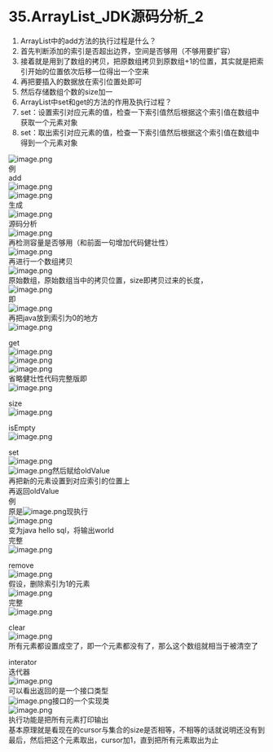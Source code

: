 # 35.ArrayList_JDK源码分析_2


1. ArrayList中的add方法的执行过程是什么？
  1. 首先判断添加的索引是否超出边界，空间是否够用（不够用要扩容）
  1. 接着就是用到了数组的拷贝，把原数组拷贝到原数组+1的位置，其实就是把索引开始的位置依次后移一位得出一个空来
  1. 再把要插入的数据放在索引位置处即可
  1. 然后存储数组个数的size加一
2. ArrayList中set和get的方法的作用及执行过程？
  1. set：设置索引对应元素的值，检查一下索引值然后根据这个索引值在数组中获取一个元素对象
  1. set：取出索引对应元素的值，检查一下索引值然后根据这个索引值在数组中得到一个元素对象

![image.png](https://cdn.nlark.com/yuque/0/2019/png/349894/1559959692746-0614d7e0-37bf-4e18-abe4-1e6afb91d58e.png#align=left&display=inline&height=220&name=image.png&originHeight=440&originWidth=395&size=87566&status=done&width=197.5)<br />例<br />add<br />![image.png](https://cdn.nlark.com/yuque/0/2019/png/349894/1559960002621-cdf4aedd-06ce-4103-9bc4-337df2612a65.png#align=left&display=inline&height=21&name=image.png&originHeight=42&originWidth=469&size=28890&status=done&width=234.5)<br />![image.png](https://cdn.nlark.com/yuque/0/2019/png/349894/1559959747705-ac6b70ba-0602-48d0-aafd-a9b43ba85def.png#align=left&display=inline&height=94&name=image.png&originHeight=189&originWidth=689&size=153658&status=done&width=344.5)<br />生成<br />![image.png](https://cdn.nlark.com/yuque/0/2019/png/349894/1559959758133-84d70332-966b-40a1-a55a-5690bd944cf3.png#align=left&display=inline&height=23&name=image.png&originHeight=45&originWidth=342&size=28128&status=done&width=171)<br />源码分析<br />![image.png](https://cdn.nlark.com/yuque/0/2019/png/349894/1559959795124-80039729-44db-4396-8554-514f4a4dc145.png#align=left&display=inline&height=123&name=image.png&originHeight=246&originWidth=917&size=188109&status=done&width=458.5)<br />再检测容量是否够用（和前面一句增加代码健壮性）<br />![image.png](https://cdn.nlark.com/yuque/0/2019/png/349894/1559959822414-1f30b184-6a30-4a4a-a04d-d96cce00a96c.png#align=left&display=inline&height=26&name=image.png&originHeight=52&originWidth=914&size=51320&status=done&width=457)<br />再进行一个数组拷贝<br />![image.png](https://cdn.nlark.com/yuque/0/2019/png/349894/1559959859476-96a38849-a3b1-45c5-8602-a3ceb72afaf5.png#align=left&display=inline&height=34&name=image.png&originHeight=67&originWidth=956&size=71203&status=done&width=478)<br />原始数组，原始数组当中的拷贝位置，size即拷贝过来的长度，<br />![image.png](https://cdn.nlark.com/yuque/0/2019/png/349894/1559960069070-234484d5-3a19-476c-b473-253f235da476.png#align=left&display=inline&height=60&name=image.png&originHeight=119&originWidth=944&size=107032&status=done&width=472)<br />即<br />![image.png](https://cdn.nlark.com/yuque/0/2019/png/349894/1559959956882-5545b9cc-f132-4f4e-869d-718ffd2cc8d7.png#align=left&display=inline&height=237&name=image.png&originHeight=474&originWidth=1273&size=664866&status=done&width=636.5)<br />再把java放到索引为0的地方<br />![image.png](https://cdn.nlark.com/yuque/0/2019/png/349894/1559960078193-1a473f63-948b-469d-8196-42e970c3759f.png#align=left&display=inline&height=38&name=image.png&originHeight=75&originWidth=861&size=68123&status=done&width=430.5)

get<br />![image.png](https://cdn.nlark.com/yuque/0/2019/png/349894/1559960089565-1ebf10e6-e64b-41ce-93d7-00e60009f7bd.png#align=left&display=inline&height=26&name=image.png&originHeight=51&originWidth=505&size=36778&status=done&width=252.5)<br />![image.png](https://cdn.nlark.com/yuque/0/2019/png/349894/1559960144524-086208f6-aaf7-4166-8416-c778dd9acb9d.png#align=left&display=inline&height=82&name=image.png&originHeight=164&originWidth=565&size=74631&status=done&width=282.5)<br />![image.png](https://cdn.nlark.com/yuque/0/2019/png/349894/1559960178329-c5f73beb-7991-4129-a370-438c9a4e37cb.png#align=left&display=inline&height=63&name=image.png&originHeight=125&originWidth=665&size=69997&status=done&width=332.5)<br />省略健壮性代码完整版即<br />![image.png](https://cdn.nlark.com/yuque/0/2019/png/349894/1559960233909-d2dbd5d9-dc45-4778-99be-d573c6e1d9c5.png#align=left&display=inline&height=151&name=image.png&originHeight=301&originWidth=1032&size=199370&status=done&width=516)

size<br />![image.png](https://cdn.nlark.com/yuque/0/2019/png/349894/1559960282124-500e87ec-625f-439b-b21d-d2fd39ddbfe4.png#align=left&display=inline&height=57&name=image.png&originHeight=114&originWidth=620&size=56160&status=done&width=310)

isEmpty<br />![image.png](https://cdn.nlark.com/yuque/0/2019/png/349894/1559960301663-07718653-6447-4047-8ad0-dd7605cff074.png#align=left&display=inline&height=69&name=image.png&originHeight=138&originWidth=819&size=87371&status=done&width=409.5)

set<br />![image.png](https://cdn.nlark.com/yuque/0/2019/png/349894/1559960404513-23dfbe46-9590-4f6c-b338-2abe34884c20.png#align=left&display=inline&height=109&name=image.png&originHeight=218&originWidth=786&size=123472&status=done&width=393)<br />![image.png](https://cdn.nlark.com/yuque/0/2019/png/349894/1559960447959-2d365ece-6538-4488-9fd2-d186f384d1dd.png#align=left&display=inline&height=58&name=image.png&originHeight=115&originWidth=578&size=70191&status=done&width=289)然后赋给oldValue<br />再把新的元素设置到对应索引的位置上<br />再返回oldValue<br />例<br />原是![image.png](https://cdn.nlark.com/yuque/0/2019/png/349894/1559960573118-ffe44f90-18cf-4e8d-a7a5-ccfa2ad44c3c.png#align=left&display=inline&height=18&name=image.png&originHeight=36&originWidth=350&size=18031&status=done&width=175)现执行<br />![image.png](https://cdn.nlark.com/yuque/0/2019/png/349894/1559960554711-01f0565e-cdaa-4647-94b9-a3d25a220458.png#align=left&display=inline&height=23&name=image.png&originHeight=45&originWidth=610&size=44514&status=done&width=305)<br />变为java hello sql，将输出world<br />完整<br />![image.png](https://cdn.nlark.com/yuque/0/2019/png/349894/1559960668691-0dba4a28-4c9f-4958-9cd3-11a786d34070.png#align=left&display=inline&height=138&name=image.png&originHeight=276&originWidth=1014&size=174987&status=done&width=507)

remove<br />![image.png](https://cdn.nlark.com/yuque/0/2019/png/349894/1559960716064-3afdf688-1fd2-4e4e-9bde-2f3f0aeb2e72.png#align=left&display=inline&height=211&name=image.png&originHeight=422&originWidth=1085&size=245603&status=done&width=542.5)<br />假设，删除索引为1的元素<br />![image.png](https://cdn.nlark.com/yuque/0/2019/png/349894/1559960855515-f773ffa2-349c-405b-a492-a69b51c04544.png#align=left&display=inline&height=338&name=image.png&originHeight=675&originWidth=1476&size=713380&status=done&width=738)<br />完整<br />![image.png](https://cdn.nlark.com/yuque/0/2019/png/349894/1559960907813-d9e4519a-1653-4b11-bd73-9d9caff53ad0.png#align=left&display=inline&height=244&name=image.png&originHeight=488&originWidth=1126&size=256142&status=done&width=563)

clear<br />![image.png](https://cdn.nlark.com/yuque/0/2019/png/349894/1559960918769-1806dbe1-f6e4-48df-956f-24043dd20528.png#align=left&display=inline&height=146&name=image.png&originHeight=292&originWidth=600&size=104261&status=done&width=300)<br />所有元素都设置成空了，即一个元素都没有了，那么这个数组就相当于被清空了

interator<br />迭代器<br />![image.png](https://cdn.nlark.com/yuque/0/2019/png/349894/1559961023210-ebd17dc8-9f2d-4052-ad35-5f0f5afc1f4e.png#align=left&display=inline&height=52&name=image.png&originHeight=104&originWidth=559&size=48826&status=done&width=279.5)<br />可以看出返回的是一个接口类型<br />![image.png](https://cdn.nlark.com/yuque/0/2019/png/349894/1559961080747-70ff55b0-54bb-4037-88fc-ba02a0e9566c.png#align=left&display=inline&height=18&name=image.png&originHeight=36&originWidth=111&size=7234&status=done&width=55.5)接口的一个实现类<br />![image.png](https://cdn.nlark.com/yuque/0/2019/png/349894/1559961274280-01f0fe3f-c56a-4b22-bb0b-c5c5c5df6ad9.png#align=left&display=inline&height=434&name=image.png&originHeight=867&originWidth=1485&size=948864&status=done&width=742.5)<br />执行功能是把所有元素打印输出<br />基本原理就是看现在的cursor与集合的size是否相等，不相等的话就说明还没有到最后，然后把这个元素取出，cursor加1，直到把所有元素取出为止



